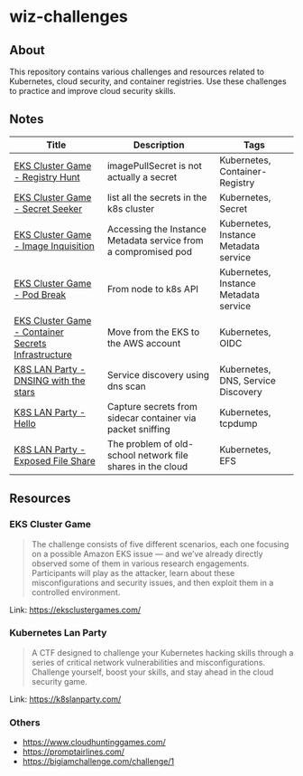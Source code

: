 # wiz-challenges

## About

This repository contains various challenges and resources related to Kubernetes, cloud security, and container registries. Use these challenges to practice and improve cloud security skills.

## Notes

| Title                                                                                                                                                                                 | Description                                                    | Tags                                  |
| ------------------------------------------------------------------------------------------------------------------------------------------------------------------------------------- | -------------------------------------------------------------- | ------------------------------------- |
| [EKS Cluster Game - Registry Hunt](notes/EKS%20Cluster%20Game%20-%20Registry%20Hunt.md)                                                                                               | imagePullSecret is not actually a secret                       | Kubernetes, Container-Registry        |
| [EKS Cluster Game - Secret Seeker](notes/EKS%20Cluster%20Game%20-%20Secret%20Seeker.md)                                                                                               | list all the secrets in the k8s cluster                        | Kubernetes, Secret                    |
| [EKS Cluster Game - Image Inquisition](./notes/EKS%20Cluster%20Game%20-%20Image%20Inquisition.md)                                                                                     | Accessing the Instance Metadata service from a compromised pod | Kubernetes, Instance Metadata service |
| [EKS Cluster Game - Pod Break](./notes/EKS%20Cluster%20Game%20-%20Pod%20Break.md)                                                                                                     | From node to k8s API                                           | Kubernetes, Instance Metadata service |
| [EKS Cluster Game - Container Secrets Infrastructure](https://github.com/timyiu478/wiz-challenges/blob/main/notes/EKS%20Cluster%20Game%20-%20Container%20Secrets%20Infrastructure.md) | Move from the EKS to the AWS account                           | Kubernetes, OIDC                      |
| [K8S LAN Party - DNSING with the stars](notes/K8S%20LAN%20Party%20-%20DNSING%20with%20the%20stars.md)                                                                                 | Service discovery using dns scan                               | Kubernetes, DNS, Service Discovery    |
| [K8S LAN Party - Hello](notes/K8S%20LAN%20Party%20-%20Hello.md)                                                                                                                       | Capture secrets from sidecar container via packet sniffing     | Kubernetes, tcpdump                   |
| [K8S LAN Party - Exposed File Share ](notes/K8S%20LAN%20Party%20-%Exposed%20File%20Share.md)                                                                                                                       | The problem of old-school network file shares in the cloud   | Kubernetes, EFS                   |


## Resources

### EKS Cluster Game

> The challenge consists of five different scenarios, each one focusing on a possible Amazon EKS issue — and we’ve already directly observed some of them in various research engagements. Participants will play as the attacker, learn about these misconfigurations and security issues, and then exploit them in a controlled environment.

Link: https://eksclustergames.com/

### Kubernetes Lan Party

> A CTF designed to challenge your Kubernetes hacking skills through a series of critical network vulnerabilities and misconfigurations. Challenge yourself, boost your skills, and stay ahead in the cloud security game.

Link: https://k8slanparty.com/

### Others

- https://www.cloudhuntinggames.com/
- https://promptairlines.com/
- https://bigiamchallenge.com/challenge/1
